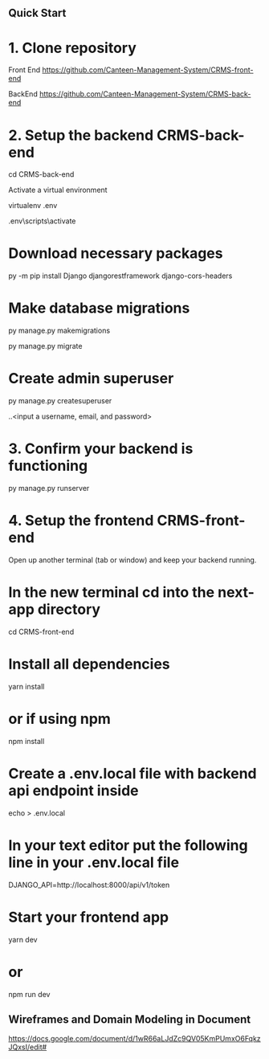 ## Quick Start

# 1. Clone repository

 Front End 
https://github.com/Canteen-Management-System/CRMS-front-end

 BackEnd
https://github.com/Canteen-Management-System/CRMS-back-end

# 2. Setup the backend CRMS-back-end

cd CRMS-back-end


Activate a virtual environment

virtualenv .env

.env\scripts\activate

# Download necessary packages

py -m pip install Django djangorestframework django-cors-headers

# Make database migrations

py manage.py makemigrations

py manage.py migrate 

# Create admin superuser

py manage.py createsuperuser

..<input a username, email, and password>


# 3. Confirm your backend is functioning

py manage.py runserver

# 4. Setup the frontend CRMS-front-end

Open up another terminal (tab or window) and keep your backend running.

# In the new terminal cd into the next-app directory

cd CRMS-front-end

# Install all dependencies

yarn install 

# or if using npm

npm install

# Create a .env.local file with backend api endpoint inside

echo > .env.local

# In your text editor put the following line in your .env.local file

DJANGO_API=http://localhost:8000/api/v1/token

# Start your frontend app
yarn dev

# or
npm run dev


## Wireframes and Domain Modeling in Document
https://docs.google.com/document/d/1wR66aLJdZc9QV05KmPUmxO6FqkzJQxsI/edit#
